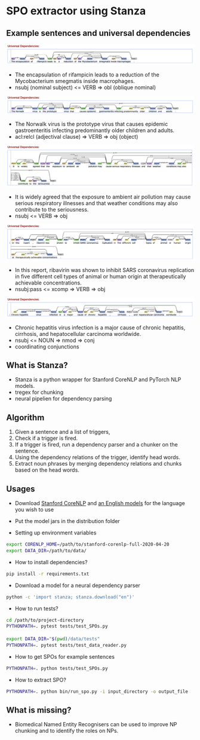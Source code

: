 # SPO extractor using Stanza

## Example sentences and universal dependencies

![image info](./image/sentence1.png)
* The encapsulation of rifampicin leads to a reduction of the Mycobacterium smegmatis inside macrophages.
* nsubj (nominal subject) <= VERB => obl (oblique nominal)

![image info](./image/sentence2.png)
* The Norwalk virus is the prototype virus that causes epidemic gastroenteritis infecting predominantly older children and adults.
* acl:relcl (adjectival clause) => VERB => obj (object)

![image info](./image/sentence3.png)
* It is widely agreed that the exposure to ambient air pollution may cause serious respiratory illnesses and that weather conditions may also contribute to the seriousness.
* nsubj <= VERB => obj

![image info](./image/sentence4.png)
* In this report, ribavirin was shown to inhibit SARS coronavirus replication in five different cell types of animal or human origin at therapeutically achievable concentrations.
* nsubj:pass <= xcomp => VERB => obj

![image info](./image/sentence5.png)
* Chronic hepatitis virus infection is a major cause of chronic hepatitis, cirrhosis, and hepatocellular carcinoma worldwide.
* nsubj <= NOUN => nmod => conj
* coordinating conjunctions

## What is Stanza?
* Stanza is a python wrapper for Stanford CoreNLP and PyTorch NLP models.
* tregex for chunking
* neural pipelien for dependency parsing

## Algorithm
1. Given a sentence and a list of triggers,
2. Check if a trigger is fired.
3. If a trigger is fired, run a dependency parser and a chunker on the sentence.
4. Using the dependency relations of the trigger, identify head words.
5. Extract noun phrases by merging dependency relations and chunks based on the head words. 

## Usages

* Download [Stanford CoreNLP](http://nlp.stanford.edu/software/stanford-corenlp-latest.zip) and [an English models](http://nlp.stanford.edu/software/stanford-corenlp-4.0.0-models-english.jar) for the language you wish to use
* Put the model jars in the distribution folder

* Setting up environment variables
```bash
export CORENLP_HOME=/path/to/stanford-corenlp-full-2020-04-20
export DATA_DIR=/path/to/data/
```

* How to install dependencies?
```bash
pip install -r requirements.txt
```

* Download a model for a neural dependency parser
```bash
python -c 'import stanza; stanza.download("en")'
```

* How to run tests?
```bash
cd /path/to/project-directory
PYTHONPATH=. pytest tests/test_SPOs.py

export DATA_DIR="$(pwd)/data/tests"
PYTHONPATH=. pytest tests/test_data_reader.py
```

* How to get SPOs for example sentences
```bash
PYTHONPATH=. python tests/test_SPOs.py
```

* How to extract SPO?
```bash
PYTHONPATH=. python bin/run_spo.py -i input_directory -o output_file
```

## What is missing?

* Biomedical Named Entity Recognisers can be used to improve NP chunking and to identify the roles on NPs.

